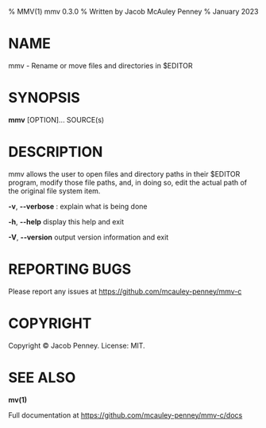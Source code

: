 % MMV(1) mmv 0.3.0
% Written by Jacob McAuley Penney
% January 2023


# NAME
mmv - Rename or move files and directories in $EDITOR


# SYNOPSIS
**mmv** [OPTION]... SOURCE(s)


# DESCRIPTION
mmv allows the user to open files and directory paths in their $EDITOR program, modify those file paths, and, in doing so, edit the actual path of the original file system item.


**-v**, **\--verbose**
: explain what is being done

**-h**, **\--help** display this help and exit

**-V**, **\--version** output version information and exit


# REPORTING BUGS
Please report any issues at <https://github.com/mcauley-penney/mmv-c>


# COPYRIGHT
Copyright © Jacob Penney. License: MIT.


# SEE ALSO
**mv(1)**

Full documentation at <https://github.com/mcauley-penney/mmv-c/docs>
